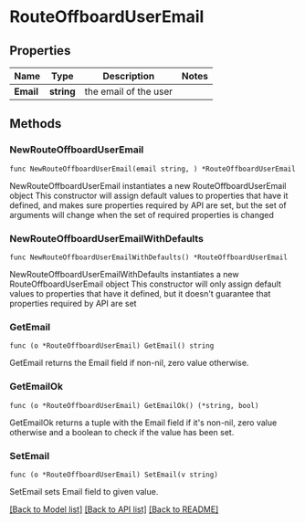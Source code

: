 # RouteOffboardUserEmail

## Properties

Name | Type | Description | Notes
------------ | ------------- | ------------- | -------------
**Email** | **string** | the email of the user | 

## Methods

### NewRouteOffboardUserEmail

`func NewRouteOffboardUserEmail(email string, ) *RouteOffboardUserEmail`

NewRouteOffboardUserEmail instantiates a new RouteOffboardUserEmail object
This constructor will assign default values to properties that have it defined,
and makes sure properties required by API are set, but the set of arguments
will change when the set of required properties is changed

### NewRouteOffboardUserEmailWithDefaults

`func NewRouteOffboardUserEmailWithDefaults() *RouteOffboardUserEmail`

NewRouteOffboardUserEmailWithDefaults instantiates a new RouteOffboardUserEmail object
This constructor will only assign default values to properties that have it defined,
but it doesn't guarantee that properties required by API are set

### GetEmail

`func (o *RouteOffboardUserEmail) GetEmail() string`

GetEmail returns the Email field if non-nil, zero value otherwise.

### GetEmailOk

`func (o *RouteOffboardUserEmail) GetEmailOk() (*string, bool)`

GetEmailOk returns a tuple with the Email field if it's non-nil, zero value otherwise
and a boolean to check if the value has been set.

### SetEmail

`func (o *RouteOffboardUserEmail) SetEmail(v string)`

SetEmail sets Email field to given value.



[[Back to Model list]](../README.md#documentation-for-models) [[Back to API list]](../README.md#documentation-for-api-endpoints) [[Back to README]](../README.md)



